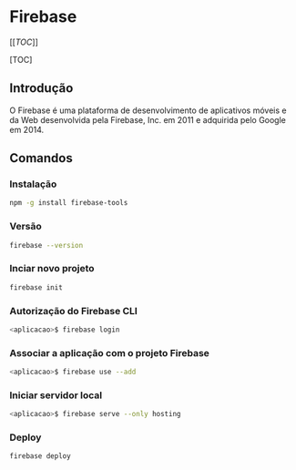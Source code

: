 # Firebase

[[_TOC_]]

[TOC]

## Introdução

O Firebase é uma plataforma de desenvolvimento de aplicativos móveis e da Web desenvolvida pela Firebase, Inc. em 2011 e adquirida pelo Google em 2014.

## Comandos

### Instalação

```bash
npm -g install firebase-tools
```

### Versão

```bash
firebase --version
```

### Inciar novo projeto

```bash
firebase init
```

### Autorização do Firebase CLI

```bash
<aplicacao>$ firebase login
```

### Associar a aplicação com o projeto Firebase

```bash
<aplicacao>$ firebase use --add
```

### Iniciar servidor local

```bash
<aplicacao>$ firebase serve --only hosting
```

### Deploy

```bash
firebase deploy
```

